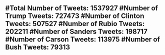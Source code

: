 #Total Number of Tweets: 1537927 
#Number of Trump Tweets: 727473
#Number of Clinton Tweets: 507527
#Number of Rubio Tweets: 202211
#Number of Sanders Tweets: 198717
#Number of Carson Tweets: 113975
#Number of Bush Tweets: 79313
---
